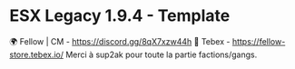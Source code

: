 # ESX Legacy 1.9.4 - Template
🌍  Fellow | CM - https://discord.gg/8qX7xzw44h 
🛒 Tebex - https://fellow-store.tebex.io/
Merci à sup2ak pour toute la partie factions/gangs.
